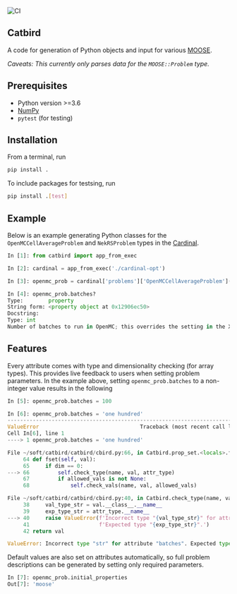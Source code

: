 ![CI](https://github.com/pshriwise/catbird/actions/workflows/ci.yml/badge.svg)

Catbird
-------

A code for generation of Python objects and input for various [MOOSE](https://moose.inl.gov/SitePages/Home.aspx).

*Caveats: This currently only parses data for the `MOOSE::Problem` type.*

Prerequisites
-------------

  - Python version >=3.6
  - [NumPy](https://numpy.org/)
  - `pytest` (for testing)

Installation
------------

From a terminal, run

```bash
pip install .
```

To include packages for testsing, run

```bash
pip install .[test]
```

Example
-------

Below is an example generating Python classes for the `OpenMCCellAverageProblem` and `NekRSProblem` types in the [Cardinal](https://cardinal.cels.anl.gov/).

```python
In [1]: from catbird import app_from_exec

In [2]: cardinal = app_from_exec('./cardinal-opt')

In [3]: openmc_prob = cardinal['problems']['OpenMCCellAverageProblem']()

In [4]: openmc_prob.batches?
Type:        property
String form: <property object at 0x12906ec50>
Docstring:
Type: int
Number of batches to run in OpenMC; this overrides the setting in the XML files.
```

Features
--------

Every attribute comes with type and dimensionality checking (for array types).
This provides live feedback to users when setting problem parameters. In the example above,
setting `openmc_prob.batches` to a non-integer value results in the following

```python
In [5]: openmc_prob.batches = 100

In [6]: openmc_prob.batches = 'one hundred'
---------------------------------------------------------------------------
ValueError                                Traceback (most recent call last)
Cell In[6], line 1
----> 1 openmc_prob.batches = 'one hundred'

File ~/soft/catbird/catbird/cbird.py:66, in Catbird.prop_set.<locals>.fset(self, val)
     64 def fset(self, val):
     65     if dim == 0:
---> 66         self.check_type(name, val, attr_type)
     67         if allowed_vals is not None:
     68             self.check_vals(name, val, allowed_vals)

File ~/soft/catbird/catbird/cbird.py:40, in Catbird.check_type(name, val, attr_type)
     38     val_type_str = val.__class__.__name__
     39     exp_type_str = attr_type.__name__
---> 40     raise ValueError(f'Incorrect type "{val_type_str}" for attribute "{name}". '
     41                      f'Expected type "{exp_type_str}".')
     42 return val

ValueError: Incorrect type "str" for attribute "batches". Expected type "int".
```

Default values are also set on attributes automatically, so full problem
descriptions can be generated by setting only required parameters.

```python
In [7]: openmc_prob.initial_properties
Out[7]: 'moose'
```